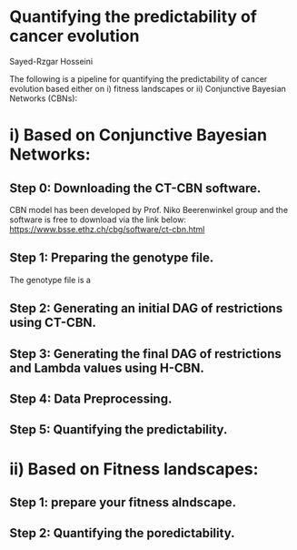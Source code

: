 # Quantifying the predictability of cancer evolution
Sayed-Rzgar Hosseini

The following is a pipeline for quantifying the predictability of cancer evolution based either on i) fitness landscapes or ii) Conjunctive Bayesian Networks (CBNs):

# i) Based on Conjunctive Bayesian Networks:
## Step 0: Downloading the CT-CBN software.
CBN model has been developed by Prof. Niko Beerenwinkel group and the software is free to download via the link below:
https://www.bsse.ethz.ch/cbg/software/ct-cbn.html

## Step 1: Preparing the genotype file.
The genotype file is a 

## Step 2: Generating an initial DAG of restrictions using CT-CBN.

## Step 3: Generating the final DAG of restrictions and Lambda values using H-CBN.

## Step 4: Data Preprocessing.

## Step 5: Quantifying the predictability.

# ii) Based on Fitness landscapes:

## Step 1: prepare your fitness alndscape.
## Step 2: Quantifying the poredictability.







